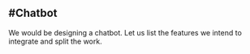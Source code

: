 #Chatbot
---

We would be designing a chatbot. Let us list the features we intend to integrate and split the work.